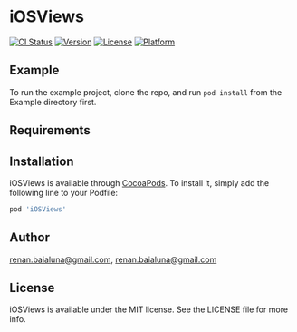 # iOSViews

[![CI Status](https://img.shields.io/travis/renan.baialuna@gmail.com/iOSViews.svg?style=flat)](https://travis-ci.org/renan.baialuna@gmail.com/iOSViews)
[![Version](https://img.shields.io/cocoapods/v/iOSViews.svg?style=flat)](https://cocoapods.org/pods/iOSViews)
[![License](https://img.shields.io/cocoapods/l/iOSViews.svg?style=flat)](https://cocoapods.org/pods/iOSViews)
[![Platform](https://img.shields.io/cocoapods/p/iOSViews.svg?style=flat)](https://cocoapods.org/pods/iOSViews)

## Example

To run the example project, clone the repo, and run `pod install` from the Example directory first.

## Requirements

## Installation

iOSViews is available through [CocoaPods](https://cocoapods.org). To install
it, simply add the following line to your Podfile:

```ruby
pod 'iOSViews'
```

## Author

renan.baialuna@gmail.com, renan.baialuna@gmail.com

## License

iOSViews is available under the MIT license. See the LICENSE file for more info.
